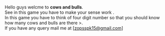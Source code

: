 Hello guys welcme to **cows and bulls**.   
See in this game you have to make your sense work .   
In this game you have to think of four digit number so that you should know how many cows and bulls are there >.  
If you have any query mail me at [zopsspk15@gmail.com]  
